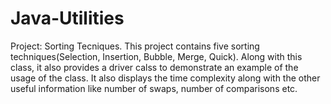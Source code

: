 # Java-Utilities
Project: Sorting Tecniques.
This project contains five sorting techniques(Selection, Insertion, Bubble, Merge, Quick). Along with this class, it also provides a driver calss
to demonstrate an example of the usage of the class. It also displays the time complexity along with the other useful information
like number of swaps, number of comparisons etc.
